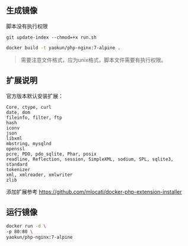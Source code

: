## 生成镜像

脚本没有执行权限

```
git update-index --chmod=+x run.sh
```



```bash
docker build -t yaokun/php-nginx:7-alpine .
```

> 需要注意文件格式，应为unix格式，脚本文件需要有执行权限。
>

## 扩展说明

官方版本默认安装扩展：

```
Core, ctype, curl
date, dom
fileinfo, filter, ftp
hash
iconv
json
libxml
mbstring, mysqlnd
openssl
pcre, PDO, pdo_sqlite, Phar, posix
readline, Reflection, session, SimpleXML, sodium, SPL, sqlite3, standard
tokenizer
xml, xmlreader, xmlwriter
zlib
```

添加扩展参考 https://github.com/mlocati/docker-php-extension-installer

## 运行镜像

```bash
docker run -d \
-p 80:80 \
yaokun/php-nginx:7-alpine
```

